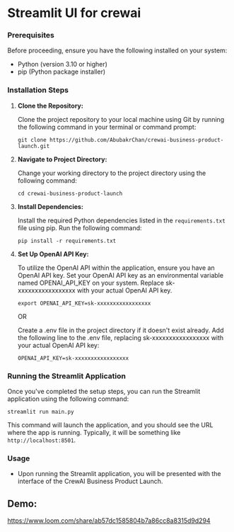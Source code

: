# Streamlit UI for crewai

### Prerequisites

Before proceeding, ensure you have the following installed on your system:

- Python (version 3.10 or higher)
- pip (Python package installer)

### Installation Steps

1. **Clone the Repository:**
   
   Clone the project repository to your local machine using Git by running the following command in your terminal or command prompt:

   ```
   git clone https://github.com/AbubakrChan/crewai-business-product-launch.git
   ```

2. **Navigate to Project Directory:**
   
   Change your working directory to the project directory using the following command:

   ```
   cd crewai-business-product-launch
   ```

3. **Install Dependencies:**
   
   Install the required Python dependencies listed in the `requirements.txt` file using pip. Run the following command:

   ```
   pip install -r requirements.txt
   ```
4. **Set Up OpenAI API Key:**

   To utilize the OpenAI API within the application, ensure you have an OpenAI API key. Set your OpenAI API key as an environmental variable named OPENAI_API_KEY on your system. Replace sk-xxxxxxxxxxxxxxxxx with your actual OpenAI API key.

   ```
   export OPENAI_API_KEY=sk-xxxxxxxxxxxxxxxxx
   ```
   
   OR
   
   Create a .env file in the project directory if it doesn't exist already. Add the following line to the .env file, replacing sk-xxxxxxxxxxxxxxxxx with your actual OpenAI API key:
   
   ```
   OPENAI_API_KEY=sk-xxxxxxxxxxxxxxxxx
   ```
   
### Running the Streamlit Application

Once you've completed the setup steps, you can run the Streamlit application using the following command:

```
streamlit run main.py
```

This command will launch the application, and you should see the URL where the app is running. Typically, it will be something like `http://localhost:8501`.

### Usage

- Upon running the Streamlit application, you will be presented with the interface of the CrewAI Business Product Launch.
  
## Demo: 
https://www.loom.com/share/ab57dc1585804b7a86cc8a8315d9d294
